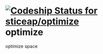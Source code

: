 [ ![Codeship Status for sticeap/optimize](https://codeship.io/projects/2af28b70-3f07-0132-5620-56b020f33a08/status)](https://codeship.io/projects/43567)
optimize
========

optimize space
